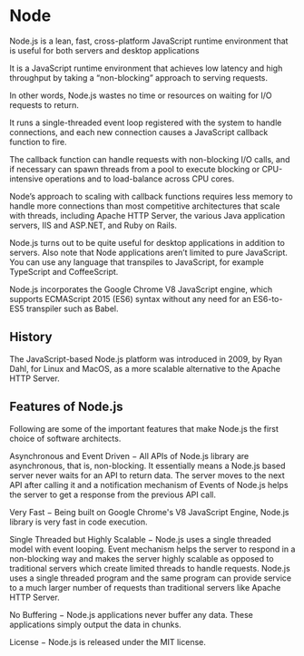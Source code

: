 # Node

Node.js is a lean, fast, cross-platform JavaScript runtime environment that is useful for both servers and desktop applications

It is a JavaScript runtime environment that achieves low latency and high throughput by taking a “non-blocking” approach to serving requests.

In other words, Node.js wastes no time or resources on waiting for I/O requests to return.

It runs a single-threaded event loop registered with the system to handle connections, and each new connection causes a JavaScript callback function to fire.

The callback function can handle requests with non-blocking I/O calls, and if necessary can spawn threads from a pool to execute blocking or CPU-intensive operations and to load-balance across CPU cores.

Node’s approach to scaling with callback functions requires less memory to handle more connections than most competitive architectures that scale with threads, including Apache HTTP Server, the various Java application servers, IIS and ASP.NET, and Ruby on Rails.

Node.js turns out to be quite useful for desktop applications in addition to servers. Also note that Node applications aren’t limited to pure JavaScript. You can use any language that transpiles to JavaScript, for example TypeScript and CoffeeScript.

Node.js incorporates the Google Chrome V8 JavaScript engine, which supports ECMAScript 2015 (ES6) syntax without any need for an ES6-to-ES5 transpiler such as Babel.


## History

The JavaScript-based Node.js platform was introduced in 2009, by Ryan Dahl, for Linux and MacOS, as a more scalable alternative to the Apache HTTP Server.

## Features of Node.js
Following are some of the important features that make Node.js the first choice of software architects.

Asynchronous and Event Driven − All APIs of Node.js library are asynchronous, that is, non-blocking. It essentially means a Node.js based server never waits for an API to return data. The server moves to the next API after calling it and a notification mechanism of Events of Node.js helps the server to get a response from the previous API call.

Very Fast − Being built on Google Chrome's V8 JavaScript Engine, Node.js library is very fast in code execution.

Single Threaded but Highly Scalable − Node.js uses a single threaded model with event looping. Event mechanism helps the server to respond in a non-blocking way and makes the server highly scalable as opposed to traditional servers which create limited threads to handle requests. Node.js uses a single threaded program and the same program can provide service to a much larger number of requests than traditional servers like Apache HTTP Server.

No Buffering − Node.js applications never buffer any data. These applications simply output the data in chunks.

License − Node.js is released under the MIT license.
